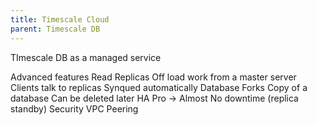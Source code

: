 ```yaml
---
title: Timescale Cloud
parent: Timescale DB
---
```


TImescale DB as a managed service

Advanced features
    Read Replicas
        Off load work from a master server
        Clients talk to replicas
        Synqued automatically
    Database Forks
        Copy of a database
        Can be deleted later
    HA
        Pro -> Almost No downtime (replica standby)
    Security
        VPC Peering
